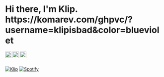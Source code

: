 <h1> Hi there, I'm Klip. <img>https://komarev.com/ghpvc/?username=klipisbad&color=blueviolet</img></h1>

<a href="https://klip.lol">
  <img align="left" alt="Website" width="20px" src="https://raw.githubusercontent.com/klipisbad/klipisbad/main/website.svg" />
</a>
<a href="https://twitter.com/klipisbad">
  <img align="left" alt="Twitter" width="21px" src="https://raw.githubusercontent.com/klipisbad/klipisbad/main/twitter.svg" />
</a>
<a href="https://discord.klip.lol">
  <img align="left" alt="Discord" width="21px" src="https://raw.githubusercontent.com/klipisbad/klipisbad/main/discord-round.svg" />
</a>

<br />
<br />

[![Klip](https://github-readme-stats.vercel.app/api?username=klipisbad&show_icons=true&theme=tokyonight)](https://klip.lol)
[![Spotify](https://spotifyreadme-ecru.vercel.app/api/spotify)](https://open.spotify.com/artist/623wO7kR2ChnFUeLafqxM5?si=3CbuIuMYTwyD68Yvlok63w)
